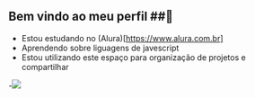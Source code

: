 ## **Bem vindo ao meu perfil** ##👊

- Estou estudando no (Alura)[https://www.alura.com.br]
- Aprendendo sobre liguagens de javescript
- Estou utilizando este espaço para organização de projetos e compartilhar

-![](https://media1.tenor.com/m/ZMe398J4PoEAAAAC/ok-okay.gif)
